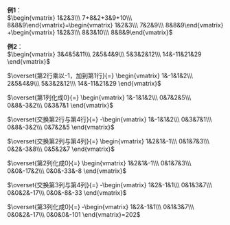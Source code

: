 **例1**：  
 $\begin{vmatrix}  
1&2&3\\\   
7+8&2+3&9+10\\\   
8&8&9\end{vmatrix}=\begin{vmatrix}  
1&2&3\\\   
7&2&9\\\   
8&8&9\end{vmatrix}  
+\begin{vmatrix}  
1&2&3\\\   
8&3&10\\\   
8&8&9\end{vmatrix}$   
  
**例2**：  
 $\begin{vmatrix}  
3&4&5&11\\\   
2&5&4&9\\\   
5&3&2&12\\\   
14&-11&21&29  
\end{vmatrix}$   
  
 $\overset{第2行乘以-1，加到第1行}{=}  
\begin{vmatrix}  
1&-1&1&2\\\   
2&5&4&9\\\   
5&3&2&12\\\   
14&-11&21&29  
\end{vmatrix}$   
  
 $\overset{第1列化成0}{=}  
\begin{vmatrix}  
1&-1&1&2\\\   
0&7&2&5\\\   
0&8&-3&2\\\   
0&3&7&1  
\end{vmatrix}$   
  
 $\overset{交换第2行与第4行}{=}  
-\begin{vmatrix}  
1&-1&1&2\\\   
0&3&7&1\\\   
0&8&-3&2\\\   
0&7&2&5  
\end{vmatrix}$   
  
 $\overset{交换第2列与第4列}{=}  
\begin{vmatrix}  
1&2&1&-1\\\   
0&1&7&3\\\   
0&2&-3&8\\\   
0&5&2&7  
\end{vmatrix}$   
  
 $\overset{第2列化成0}{=}  
\begin{vmatrix}  
1&2&1&-1\\\   
0&1&7&3\\\   
0&0&-17&2\\\   
0&0&-33&-8  
\end{vmatrix}$   
  
 $\overset{交换第3列与第4列}{=}  
-\begin{vmatrix}  
1&2&-1&1\\\   
0&1&3&7\\\   
0&0&2&-17\\\   
0&0&-8&-33  
\end{vmatrix}$   
  
 $\overset{第3列化成0}{=}  
-\begin{vmatrix}  
1&2&-1&1\\\   
0&1&3&7\\\   
0&0&2&-17\\\   
0&0&0&-101  
\end{vmatrix}=202$   
  
